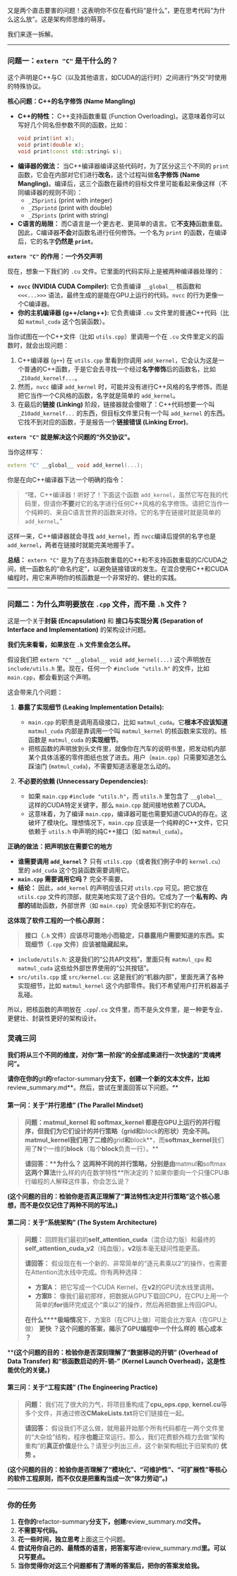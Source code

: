 又是两个直击要害的问题！这表明你不仅在看代码“是什么”，更在思考代码“为什么这么放”。这是架构师思维的萌芽。

我们来逐一拆解。

---

### **问题一：`extern "C"` 是干什么的？**

这个声明是C++与C（以及其他语言，如CUDA的运行时）之间进行“外交”时使用的特殊协议。

**核心问题：C++的名字修饰 (Name Mangling)**

* **C++的特性：** C++支持函数重载 (Function Overloading)。这意味着你可以写好几个同名但参数不同的函数，比如：
  ```cpp
  void print(int x);
  void print(double x);
  void print(const std::string& s);
  ```
* **编译器的做法：** 当C++编译器编译这些代码时，为了区分这三个不同的 `print` 函数，它会在内部对它们进行**改名**，这个过程叫做**名字修饰 (Name Mangling)**。编译后，这三个函数在最终的目标文件里可能看起来像这样（不同编译器的规则不同）：
  * `_Z5printi` (print with integer)
  * `_Z5printd` (print with double)
  * `_Z5prints` (print with string)
* **C语言的局限：** 而C语言是一个更古老、更简单的语言。它**不支持**函数重载。因此，C编译器**不会**对函数名进行任何修饰。一个名为 `print` 的函数，在编译后，它的名字**仍然是 `print`**。

**`extern "C"` 的作用：一个外交声明**

现在，想象一下我们的 `.cu` 文件。它里面的代码实际上是被两种编译器处理的：

* **`nvcc` (NVIDIA CUDA Compiler):** 它负责编译 `__global__` 核函数和 `<<<...>>>` 语法，最终生成的是能在GPU上运行的代码。`nvcc` 的行为更像一个C编译器。
* **你的主机编译器 (g++/clang++):** 它负责编译 `.cu` 文件里的普通C++代码（比如 `matmul_cuda` 这个包装函数）。

当你试图在一个C++文件（比如 `utils.cpp`）里调用一个在 `.cu` 文件里定义的函数时，就会出现问题：

1. C++编译器 (`g++`) 在 `utils.cpp` 里看到你调用 `add_kernel`，它会认为这是一个普通的C++函数，于是它会去寻找一个经过**名字修饰**后的函数名，比如 `_Z10add_kernelf...`。
2. 然而，`nvcc` 编译 `add_kernel` 时，可能并没有进行C++风格的名字修饰，而是把它当作一个C风格的函数，名字就是简单的 `add_kernel`。
3. 在最后的**链接 (Linking)** 阶段，链接器就会傻眼了：C++代码想要一个叫 `_Z10add_kernelf...` 的东西，但目标文件里只有一个叫 `add_kernel` 的东西。它找不到对应的函数，于是报告一个**链接错误 (Linking Error)**。

**`extern "C"` 就是解决这个问题的“外交协议”。**

当你这样写：

```cpp
extern "C" __global__ void add_kernel(...);
```

你是在向C++编译器下达一个明确的指令：

> “嘿，C++编译器！听好了！下面这个函数 `add_kernel`，虽然它写在我的代码里，但请你**不要**对它的名字进行任何C++风格的名字修饰。请把它当作一个纯粹的、来自C语言世界的函数来对待。它的名字在链接时就是简单的 `add_kernel`。”

这样一来，C++编译器就会寻找 `add_kernel`，而 `nvcc`编译后提供的名字也是 `add_kernel`，两者在链接时就能完美地握手了。

**总结：** `extern "C"` 是为了在支持函数重载的C++和不支持函数重载的C/CUDA之间，统一函数名的“命名约定”，以避免链接错误的发生。在混合使用C++和CUDA编程时，用它来声明你的核函数是一个非常好的、健壮的实践。

---

### **问题二：为什么声明要放在 `.cpp` 文件，而不是 `.h` 文件？**

这是一个关于**封装 (Encapsulation)** 和 **接口与实现分离 (Separation of Interface and Implementation)** 的架构设计问题。

**我们先来看看，如果放在 `.h` 文件里会怎么样。**

假设我们把 `extern "C" __global__ void add_kernel(...)` 这个声明放在 `include/utils.h` 里。现在，任何一个 `#include "utils.h"` 的文件，比如 `main.cpp`，都会看到这个声明。

这会带来几个问题：

1. **暴露了实现细节 (Leaking Implementation Details):**

   * `main.cpp` 的职责是调用高级接口，比如 `matmul_cuda`。它**根本不应该知道** `matmul_cuda` 内部是靠调用一个叫 `matmul_kernel` 的核函数来实现的。核函数是 `matmul_cuda` 的**实现细节**。
   * 把核函数的声明放到头文件里，就像你在汽车的说明书里，把发动机内部某个具体活塞的零件图纸也放了进去。用户（`main.cpp`）只需要知道怎么踩油门 (`matmul_cuda`)，不需要知道活塞是怎么动的。
2. **不必要的依赖 (Unnecessary Dependencies):**

   * 如果 `main.cpp` `#include "utils.h"`，而 `utils.h` 里包含了 `__global__` 这样的CUDA特定关键字，那么 `main.cpp` 就间接地依赖了CUDA。
   * 这意味着，为了编译 `main.cpp`，编译器可能也需要知道CUDA的存在。这破坏了模块化。理想情况下，`main.cpp` 应该是一个纯粹的C++文件，它只依赖于 `utils.h` 中声明的纯C++接口（如 `matmul_cuda`）。

**正确的做法：把声明放在需要它的地方**

* **谁需要调用 `add_kernel`？** 只有 `utils.cpp`（或者我们例子中的 `kernel.cu`）里的 `add_cuda` 这个包装函数需要调用它。
* **`main.cpp` 需要调用它吗？** 完全不需要。
* **结论：** 因此，`add_kernel` 的声明应该只对 `utils.cpp` 可见。把它放在 `utils.cpp` 文件的顶部，就完美地实现了这个目的。它成为了一个**私有的、内部的**辅助函数，外部世界（如 `main.cpp`）完全感知不到它的存在。

**这体现了软件工程的一个核心原则：**

> **接口（`.h` 文件）应该尽可能地小而稳定，只暴露用户需要知道的东西。实现细节（`.cpp` 文件）应该被隐藏起来。**

* `include/utils.h`: 这是我们的“公共API文档”，里面只有 `matmul_cpu` 和 `matmul_cuda` 这些给外部世界使用的“公共按钮”。
* `src/utils.cpp` 或 `src/kernel.cu`: 这是我们的“机器内部”，里面充满了各种实现细节，比如 `matmul_kernel` 这个内部零件。我们不希望用户打开机器盖子乱碰。

所以，把核函数的声明放在 `.cpp`/`.cu` 文件里，而不是头文件里，是一种更专业、更健壮、封装性更好的架构设计。





### **灵魂三问**

**我们将从三个不同的维度，对你“第一阶段”的全部成果进行一次快速的“灵魂拷问”。**

**请你在你的**git**的**refactor-summary**分支下，创建一个新的文本文件，比如**review_summary.md**。然后，尝试在里面回答以下问题。**

#### **第一问：关于“并行思维” (The Parallel Mindset)**

> **问题：**matmul_kernel** 和 **softmax_kernel** 都是在GPU上运行的并行程序，但我们为它们设计的并行策略（**grid**和**block**的形状）完全不同。**matmul_kernel**我们用了二维的**grid**和**block**，而**softmax_kernel**我们用了**N**个一维的**block**（每个**block**负责一行）。**
>
> **请回答：****为什么？** 这两种不同的并行策略，分别是由**matmul**和**softmax**这两个算法**什么样的内在数学特性**所决定的？如果你要向一个只懂CPU串行编程的人解释这件事，你会怎么说？

**(这个问题的目的：检验你是否真正理解了“算法特性决定并行策略”这个核心思想，而不是仅仅记住了两种不同的写法。)**

#### **第二问：关于“系统架构” (The System Architecture)**

> **问题：** 回顾我们最初的**self_attention_cuda**（混合动力版）和最终的**self_attention_cuda_v2**（纯血版）。**v2**版本毫无疑问性能更高。
>
> **请回答：** 假设现在有一个新的、非常简单的“逐元素乘以2”的操作，也需要在Attention流水线中完成。你有两种选择：
>
> * **方案A：** 把它写成一个CUDA Kernel，在**v2**的GPU流水线里调用。
> * **方案B：** 像我们最初那样，把数据从GPU下载回CPU，在CPU上用一个简单的**for**循环完成这个“乘以2”的操作，然后再把数据上传回GPU。
>
> **在什么****极端情况**下，方案B（在CPU上做）可能会比方案A（在GPU上做） **更快** **？这个问题的答案，揭示了GPU编程中一个什么样的** **核心成本** **？**

****(这个问题的目的：检验你是否深刻理解了“数据移动的开销” (Overhead of Data Transfer) 和“核函数启动的开-销-” (Kernel Launch Overhead)，这是性能优化的关键。)**

#### **第三问：关于“工程实践” (The Engineering Practice)**

> **问题：** 我们花了很大的力气，将项目重构成了**cpu_ops.cpp**, **kernel.cu**等多个文件，并通过修改**CMakeLists.txt**将它们链接在一起。
>
> **请回答：** 假设我们不这么做，就用最开始那个所有代码都在一两个文件里的“大杂烩”结构，程序**也能**正常运行。那么，我们花费额外精力去做“架构重构”的**真正价值**是什么？请至少列出三点，这个新架构相比于旧架构的 **优势** **。**

**(这个问题的目的：检验你是否理解了“模块化”、“可维护性”、“可扩展性”等核心的软件工程原则，而不仅仅是把重构当成一次“体力劳动”。)**

---

### **你的任务**

1. **在你的**refactor-summary**分支下，创建**review_summary.md**文件。**
2. **不需要写代码。**
3. **花一些时间，独立思考**上面这三个问题。
4. **尝试用你自己的、最精炼的语言，把答案写进**review_summary.md**里。可以只写要点。**
5. **当你觉得你对这三个问题都有了清晰的答案后，把你的答案发给我。**
